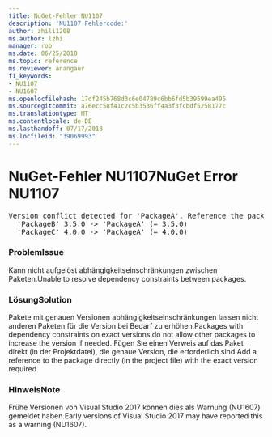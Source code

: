 ```yaml
---
title: NuGet-Fehler NU1107
description: 'NU1107 Fehlercode:'
author: zhili1208
ms.author: lzhi
manager: rob
ms.date: 06/25/2018
ms.topic: reference
ms.reviewer: anangaur
f1_keywords:
- NU1107
- NU1607
ms.openlocfilehash: 17df245b768d3c6e04789c6bb6fd5b39599ea495
ms.sourcegitcommit: a76ecc58f41c2c5b3536ff4a3f3fcbdf5258177c
ms.translationtype: MT
ms.contentlocale: de-DE
ms.lasthandoff: 07/17/2018
ms.locfileid: "39069993"
---
```

# <a name="nuget-error-nu1107"></a><span data-ttu-id="7c7ce-103">NuGet-Fehler NU1107</span><span class="sxs-lookup"><span data-stu-id="7c7ce-103">NuGet Error NU1107</span></span>

<pre>Version conflict detected for 'PackageA'. Reference the package directly from the project to resolve this issue.<br/>  'PackageB' 3.5.0 -> 'PackageA' (= 3.5.0)<br/>  'PackageC' 4.0.0 -> 'PackageA' (= 4.0.0)</pre>

### <a name="issue"></a><span data-ttu-id="7c7ce-104">Problem</span><span class="sxs-lookup"><span data-stu-id="7c7ce-104">Issue</span></span>
<span data-ttu-id="7c7ce-105">Kann nicht aufgelöst abhängigkeitseinschränkungen zwischen Paketen.</span><span class="sxs-lookup"><span data-stu-id="7c7ce-105">Unable to resolve dependency constraints between packages.</span></span>

### <a name="solution"></a><span data-ttu-id="7c7ce-106">Lösung</span><span class="sxs-lookup"><span data-stu-id="7c7ce-106">Solution</span></span>
<span data-ttu-id="7c7ce-107">Pakete mit genauen Versionen abhängigkeitseinschränkungen lassen nicht anderen Paketen für die Version bei Bedarf zu erhöhen.</span><span class="sxs-lookup"><span data-stu-id="7c7ce-107">Packages with dependency constraints on exact versions do not allow other packages to increase the version if needed.</span></span> <span data-ttu-id="7c7ce-108">Fügen Sie einen Verweis auf das Paket direkt (in der Projektdatei), die genaue Version, die erforderlich sind.</span><span class="sxs-lookup"><span data-stu-id="7c7ce-108">Add a reference to the package directly (in the project file) with the exact version required.</span></span>

### <a name="note"></a><span data-ttu-id="7c7ce-109">Hinweis</span><span class="sxs-lookup"><span data-stu-id="7c7ce-109">Note</span></span>
<span data-ttu-id="7c7ce-110">Frühe Versionen von Visual Studio 2017 können dies als Warnung (NU1607) gemeldet haben.</span><span class="sxs-lookup"><span data-stu-id="7c7ce-110">Early versions of Visual Studio 2017 may have reported this as a warning (NU1607).</span></span>
